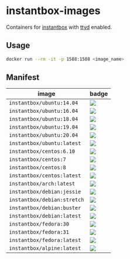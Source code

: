 # instantbox-images
Containers for [instantbox](https://github.com/instantbox/instantbox) with [ttyd](https://github.com/tsl0922/ttyd) enabled.

## Usage

```bash
docker run --rm -it -p 1588:1588 <image_name>
```

## Manifest

|image|badge|
|-----|-----|
|`instantbox/ubuntu:14.04`|[![](https://images.microbadger.com/badges/image/instantbox/ubuntu:14.04.svg)](https://microbadger.com/images/instantbox/ubuntu:14.04)|
|`instantbox/ubuntu:16.04`|[![](https://images.microbadger.com/badges/image/instantbox/ubuntu:16.04.svg)](https://microbadger.com/images/instantbox/ubuntu:16.04)|
|`instantbox/ubuntu:18.04`|[![](https://images.microbadger.com/badges/image/instantbox/ubuntu:18.04.svg)](https://microbadger.com/images/instantbox/ubuntu:18.04)|
|`instantbox/ubuntu:19.04`|[![](https://images.microbadger.com/badges/image/instantbox/ubuntu:19.04.svg)](https://microbadger.com/images/instantbox/ubuntu:19.04)|
|`instantbox/ubuntu:20.04`|[![](https://images.microbadger.com/badges/image/instantbox/ubuntu:20.04.svg)](https://microbadger.com/images/instantbox/ubuntu:20.04)|
|`instantbox/ubuntu:latest`|[![](https://images.microbadger.com/badges/image/instantbox/ubuntu:latest.svg)](https://microbadger.com/images/instantbox/ubuntu:latest)|
|`instantbox/centos:6.10`|[![](https://images.microbadger.com/badges/image/instantbox/centos:6.10.svg)](https://microbadger.com/images/instantbox/centos:6.10)|
|`instantbox/centos:7`|[![](https://images.microbadger.com/badges/image/instantbox/centos:7.svg)](https://microbadger.com/images/instantbox/centos:7)|
|`instantbox/centos:8`|[![](https://images.microbadger.com/badges/image/instantbox/centos:8.svg)](https://microbadger.com/images/instantbox/centos:8)|
|`instantbox/centos:latest`|[![](https://images.microbadger.com/badges/image/instantbox/centos:latest.svg)](https://microbadger.com/images/instantbox/centos:latest)|
|`instantbox/arch:latest`|[![](https://images.microbadger.com/badges/image/instantbox/arch:latest.svg)](https://microbadger.com/images/instantbox/arch:latest)|
|`instantbox/debian:jessie`|[![](https://images.microbadger.com/badges/image/instantbox/debian:jessie.svg)](https://microbadger.com/images/instantbox/debian:jessie)|
|`instantbox/debian:stretch`|[![](https://images.microbadger.com/badges/image/instantbox/debian:stretch.svg)](https://microbadger.com/images/instantbox/debian:stretch)|
|`instantbox/debian:buster`|[![](https://images.microbadger.com/badges/image/instantbox/debian:buster.svg)](https://microbadger.com/images/instantbox/debian:buster)|
|`instantbox/debian:latest`|[![](https://images.microbadger.com/badges/image/instantbox/debian:latest.svg)](https://microbadger.com/images/instantbox/debian:latest)|
|`instantbox/fedora:30`|[![](https://images.microbadger.com/badges/image/instantbox/fedora:30.svg)](https://microbadger.com/images/instantbox/fedora:30)|
|`instantbox/fedora:31`|[![](https://images.microbadger.com/badges/image/instantbox/fedora:31.svg)](https://microbadger.com/images/instantbox/fedora:31)|
|`instantbox/fedora:latest`|[![](https://images.microbadger.com/badges/image/instantbox/fedora:latest.svg)](https://microbadger.com/images/instantbox/fedora:latest)|
|`instantbox/alpine:latest`|[![](https://images.microbadger.com/badges/image/instantbox/alpine:latest.svg)](https://microbadger.com/images/instantbox/alpine:latest)|
